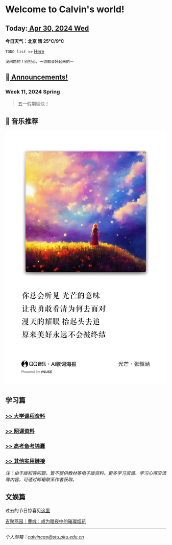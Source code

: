 # Welcome to Calvin's world!

## Today:[ Apr 30, 2024 Wed](/schedule/24sp-mon)
**今日天气：北京 晴 25°C/9°C**

`TODO list >>` [Here](/schedule/24sp-todo)

`没问题的！别担心，一切都会好起来的～`

## 📢[ Announcements!](/public) 

### **Week 11**, 2024 Spring

> 五一假期愉快！

## 🎵 音乐推荐

![happy 元宵节!](/24sp/song/guangmang.jpg)

## 学习篇

### [>> 大学课程资料](university_courses)

### [>> 网课资料](online_course)

### [>> 高考备考锦囊](gaokao)

### [>> 其他实用链接](links)

*注：由于版权等问题，暂不提供教材等电子版资料。更多学习资源、学习心得交流等内容，可通过邮箱联系作者获取。*

## 文娱篇

过去的节日惊喜见[这里](/activity)

[吉聚燕园｜曹彧：成为暗夜中的璀璨烟花](https://mp.weixin.qq.com/s/zs2K9cgmLi-b9N5gp6V9Jg)

----
*个人邮箱：calvincao@stu.pku.edu.cn*